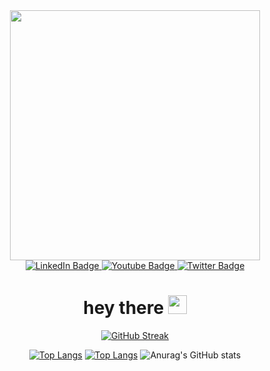 <div id="header" align="center">
   <img src="https://media.giphy.com/media/qgQUggAC3Pfv687qPC/giphy.gif" width="400"/>
 



 

<div id="badges">
  <a href="your-linkedin-URL">
    <img src="https://img.shields.io/badge/LinkedIn-blue?style=for-the-badge&logo=linkedin&logoColor=white" alt="LinkedIn Badge"/>
  </a>
  <a href="your-youtube-URL">
    <img src="https://img.shields.io/badge/YouTube-red?style=for-the-badge&logo=youtube&logoColor=white" alt="Youtube Badge"/>
  </a>
  <a href="your-twitter-URL">
    <img src="https://img.shields.io/badge/Twitter-blue?style=for-the-badge&logo=twitter&logoColor=white" alt="Twitter Badge"/>
  </a>
</div>
   <img src="https://komarev.com/ghpvc/?username=igtupdate&style=flat-square&color=blue" alt=""/>
   
   <h1>
  hey there
  <img src="https://media.giphy.com/media/hvRJCLFzcasrR4ia7z/giphy.gif" width="30px"/>
</h1>

[![GitHub Streak](http://github-readme-streak-stats.herokuapp.com?user=igtupdate&theme=prussian&hide_border=true)](https://git.io/streak-stats)
   
   [![Top Langs](https://github-readme-stats.vercel.app/api/top-langs/?username=igtupdate)](https://github.com/anuraghazra/github-readme-stats)
   [![Top Langs](https://github-readme-stats.vercel.app/api/top-langs/?username=igtupdate&layout=compact&theme=vision-friendly-dark)](https://github.com/anuraghazra/github-readme-stats)
   ![Anurag's GitHub stats](https://github-readme-stats.vercel.app/api?username=igtupdate&show_icons=true&theme=dark)
   </div>
 
